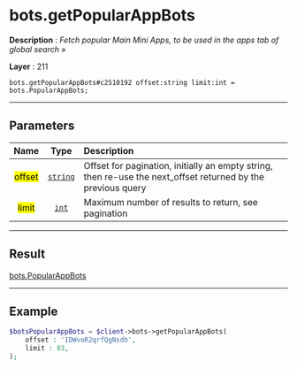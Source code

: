 # bots.getPopularAppBots

**Description** : *Fetch popular Main Mini Apps, to be used in the apps tab of global search »*

**Layer** : 211

```tl
bots.getPopularAppBots#c2510192 offset:string limit:int = bots.PopularAppBots;
```

---

## Parameters

| Name | Type | Description |
| :---: | :---: | :--- |
| <mark>offset</mark> | [`string`](type/string) | Offset for pagination, initially an empty string, then re-use the next_offset returned by the previous query |
| <mark>limit</mark> | [`int`](type/int) | Maximum number of results to return, see pagination |

---

## Result

[bots.PopularAppBots](type/bots.PopularAppBots)

---

## Example

```php
$botsPopularAppBots = $client->bots->getPopularAppBots(
	offset : 'IDWvoR2qrfQgNsdh',
	limit : 83,
);
```